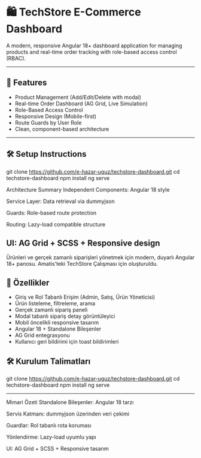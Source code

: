 # 🛍️ TechStore E-Commerce Dashboard

A modern, responsive Angular 18+ dashboard application for managing products and real-time order tracking with role-based access control (RBAC).

---

## 🚀 Features

-  Product Management (Add/Edit/Delete with modal)
-  Real-time Order Dashboard (AG Grid, Live Simulation)
-  Role-Based Access Control
-  Responsive Design (Mobile-first)
-  Route Guards by User Role
-  Clean, component-based architecture

---

## 🛠️ Setup Instructions


git clone https://github.com/e-hazar-uguz/techstore-dashboard.git
cd techstore-dashboard
npm install
ng serve

Architecture Summary
Independent Components: Angular 18 style

Service Layer: Data retrieval via dummyjson

Guards: Role-based route protection

Routing: Lazy-load compatible structure

UI: AG Grid + SCSS + Responsive design
---------------------------------------------------------------------------------------------------------------------------------------------------


Ürünleri ve gerçek zamanlı siparişleri yönetmek için modern, duyarlı Angular 18+ panosu. Amatis'teki TechStore Çalışması için oluşturuldu.

## 🚀 Özellikler

- Giriş ve Rol Tabanlı Erişim (Admin, Satış, Ürün Yöneticisi)
- Ürün listeleme, filtreleme, arama
- Gerçek zamanlı sipariş paneli
- Modal tabanlı sipariş detay görüntüleyici
- Mobil öncelikli responsive tasarım
- Angular 18 + Standalone Bileşenler
- AG Grid entegrasyonu
- Kullanıcı geri bildirimi için toast bildirimleri

## 🛠 Kurulum Talimatları

git clone https://github.com/e-hazar-uguz/techstore-dashboard.git
cd techstore-dashboard
npm install
ng serve
*****************************************************
Mimari Özeti
Standalone Bileşenler: Angular 18 tarzı

Servis Katmanı: dummyjson üzerinden veri çekimi

Guardlar: Rol tabanlı rota koruması

Yönlendirme: Lazy-load uyumlu yapı

UI: AG Grid + SCSS + Responsive tasarım